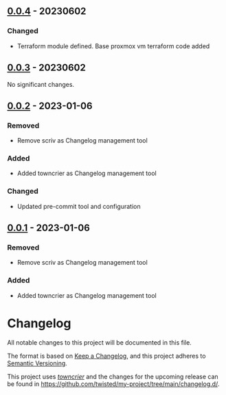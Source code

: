 ## [0.0.4](https://github.com/Vlot-Ltd/homelab) - 20230602


### Changed

- Terraform module defined. Base proxmox vm terraform code added


## [0.0.3](https://github.com/Vlot-Ltd/homelab) - 20230602

No significant changes.


## [0.0.2](https://github.com/Vlot-Ltd/homelab) - 2023-01-06


### Removed

- Remove scriv as Changelog management tool


### Added

- Added towncrier as Changelog management tool


### Changed

- Updated pre-commit tool and configuration


## [0.0.1](https://github.com/Vlot-Ltd/homelab) - 2023-01-06


### Removed

- Remove scriv as Changelog management tool


### Added

- Added towncrier as Changelog management tool


# Changelog

All notable changes to this project will be documented in this file.

The format is based on [Keep a Changelog](https://keepachangelog.com/en/1.0.0/), and this project adheres to [Semantic Versioning](https://semver.org/spec/v2.0.0.html).

This project uses [*towncrier*](https://towncrier.readthedocs.io/) and the changes for the upcoming release can be found in <https://github.com/twisted/my-project/tree/main/changelog.d/>.

<!-- towncrier release notes start -->